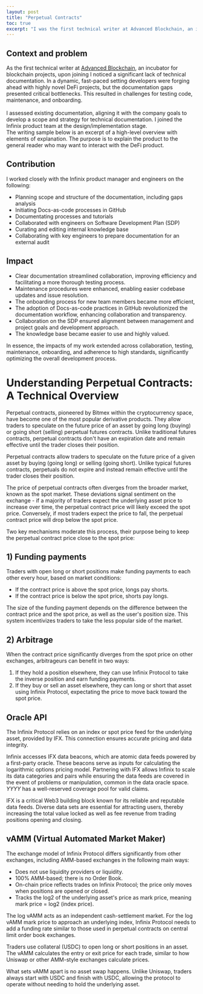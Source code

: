 ```yaml
---
layout: post
title: "Perpetual Contracts"
toc: true
excerpt: "I was the first technical writer at Advanced Blockchain, an incubator for blockchain projects. Upon joining, I soon realized there was a noticeable lack of technical documentation. In a dynamic, fast-paced setting developers were forging ahead with highly novel DeFi projects, but the gaps in documentation presented critical bottlenecks. This resulted in challenges for testing code, maintenance, and onboarding.<br>I assessed existing documentation, aligning it with the company goals to develop a scope and strategy for technical documentation. I joined the Infinix product team at the design/implementation stage. This sample is an excerpt of a high-level overview with elements of explanation."
---
```


## Context and problem

As the first technical writer at [Advanced Blockchain](https://www.advancedblockchain.com/), an incubator for blockchain projects, upon joining I noticed  a significant lack of technical documentation. In a dynamic, fast-paced setting developers were forging ahead with highly novel DeFi projects, but the documentation gaps presented critical bottlenecks. This resulted in challenges for testing code, maintenance, and onboarding.
<br><br>
I assessed existing documentation, aligning it with the company goals to develop a scope and strategy for technical documentation. I joined the Infinix product team at the design/implementation stage.<br>
The writing sample below is an excerpt of a high-level overview with elements of explanation. The purpose is to explain the product to the general reader who may want to interact with the DeFi product.

## Contribution 

 I worked closely with the Infinix product manager and engineers on the following:
 
- Planning scope and structure of the documentation, including gaps analysis
- Initiating Docs-as-code processes in GitHub
- Documentating processes and tutorials
- Collaborated with engineers on Software Development Plan (SDP)
- Curating and editing internal knowledge base
- Collaborating with key engineers to prepare documentation for an external audit

## Impact

- Clear documentation streamlined collaboration, improving efficiency and facilitating a more thorough testing process. 
- Maintenance procedures were enhanced, enabling easier codebase updates and issue resolution. 
- The onboarding process for new team members became more efficient, 
- The adoption of Docs-as-code practices in GitHub revolutionized the documentation workflow, enhancing collaboration and transparency.
- Collaboration on the SDP ensured alignment between management and project goals and development approach.
- The knowledge base became easier to use and highly valued.

In essence, the impacts of my work extended across collaboration, testing, maintenance, onboarding, and adherence to high standards, significantly optimizing the overall development process.

# Understanding Perpetual Contracts: A Technical Overview

Perpetual contracts, pioneered by Bitmex within the cryptocurrency space, have become one of the most popular derivative products. They allow traders to speculate on the future price of an asset by going long (buying) or going short (selling) perpetual futures contracts. Unlike traditional futures contracts, perpetual contracts don't have an expiration date and remain effective until the trader closes their position.

Perpetual contracts allow traders to speculate on the future price of a given asset by buying (going long) or selling (going short). Unlike typical futures contracts, perpetuals do not expire and instead remain effective until the trader closes their position.

The price of perpetual contracts often diverges from the broader market, known as the spot market. These deviations signal sentiment on the exchange - if a majority of traders expect the underlying asset price to increase over time, the perpetual contract price will likely exceed the spot price. Conversely, if most traders expect the price to fall, the perpetual contract price will drop below the spot price.

Two key mechanisms moderate this process, their purpose being to keep the perpetual contract price close to the spot price:

## 1) Funding payments

Traders with open long or short positions make funding payments to each other every hour, based on market conditions:

- If the contract price is above the spot price, longs pay shorts.
- If the contract price is below the spot price, shorts pay longs.

The size of the funding payment depends on the difference between the contract price and the spot price, as well as the user's position size. This system incentivizes traders to take the less popular side of the market.

## 2) Arbitrage

When the contract price significantly diverges from the spot price on other exchanges, arbitrageurs can benefit in two ways:

1. If they hold a position elsewhere, they can use Infinix Protocol to take the inverse position and earn funding payments.
2. If they buy or sell an asset elsewhere, they can long or short that asset using Infinix Protocol, expectating the price to move back toward the spot price.

## Oracle API

The Infinix Protocol relies on an index or spot price feed for the underlying asset, provided by IFX. This connection ensures accurate pricing and data integrity.

Infinix accesses IFX data beacons, which are atomic data feeds powered by a first-party oracle. These beacons serve as inputs for calculating the logarithmic options pricing model. Partnering with IFX allows Infinix to scale its data categories and pairs while ensuring the data feeds are covered in the event of problems or manipulation, common in the data oracle space. _YYYY_ has a well-reserved coverage pool for valid claims.

IFX is a critical Web3 building block known for its reliable and reputable data feeds. Diverse data sets are essential for attracting users, thereby increasing the total value locked as well as fee revenue from trading positions opening and closing.

## vAMM (Virtual Automated Market Maker)

The exchange model of Infinix Protocol differs significantly from other exchanges, including AMM-based exchanges in the following main ways:

- Does not use liquidity providers or liquidity.
- 100% AMM-based; there is no Order Book.
- On-chain price reflects trades on Infinix Protocol; the price only moves when positions are opened or closed.
- Tracks the log2 of the underlying asset's price as mark price, meaning mark price = log2 (index price).

The log vAMM acts as an independent cash-settlement market. For the log vAMM mark price to approach an underlying index, Infinix Protocol needs to add a funding rate similar to those used in perpetual contracts on central limit order book exchanges.

Traders use collateral (USDC) to open long or short positions in an asset. The vAMM calculates the entry or exit price for each trade, similar to how Uniswap or other AMM-style exchanges calculate prices.

What sets vAMM apart is no asset swap happens. Unlike Uniswap, traders always start with USDC and finish with USDC, allowing the protocol to operate without needing to hold the underlying asset.
